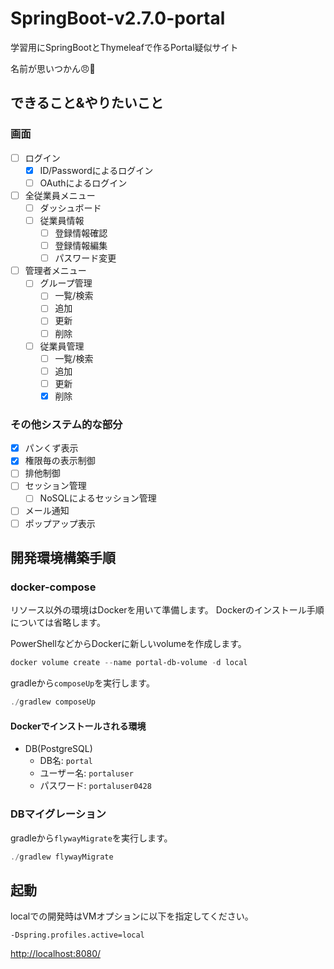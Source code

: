 # SpringBoot-v2.7.0-portal

学習用にSpringBootとThymeleafで作るPortal疑似サイト

名前が思いつかん😠💢

## できること&やりたいこと

### 画面

- [ ] ログイン
    - [x] ID/Passwordによるログイン
    - [ ] OAuthによるログイン
- [ ] 全従業員メニュー
    - [ ] ダッシュボード
    - [ ] 従業員情報
        - [ ] 登録情報確認
        - [ ] 登録情報編集
        - [ ] パスワード変更
- [ ] 管理者メニュー
    - [ ] グループ管理
        - [ ] 一覧/検索
        - [ ] 追加
        - [ ] 更新
        - [ ] 削除
    - [ ] 従業員管理
        - [ ] 一覧/検索
        - [ ] 追加
        - [ ] 更新
        - [x] 削除

### その他システム的な部分

- [x] パンくず表示
- [x] 権限毎の表示制御
- [ ] 排他制御
- [ ] セッション管理
    - [ ] NoSQLによるセッション管理
- [ ] メール通知
- [ ] ポップアップ表示

## 開発環境構築手順

### docker-compose

リソース以外の環境はDockerを用いて準備します。
Dockerのインストール手順については省略します。

PowerShellなどからDockerに新しいvolumeを作成します。

```ps1
docker volume create --name portal-db-volume -d local
```

gradleから`composeUp`を実行します。

```ps1
./gradlew composeUp
```

#### Dockerでインストールされる環境

- DB(PostgreSQL)
    - DB名: `portal`
    - ユーザー名: `portaluser`
    - パスワード: `portaluser0428`

### DBマイグレーション

gradleから`flywayMigrate`を実行します。

```ps1
./gradlew flywayMigrate
```

## 起動

localでの開発時はVMオプションに以下を指定してください。

```
-Dspring.profiles.active=local
```

[http://localhost:8080/](http://localhost:8080/)
